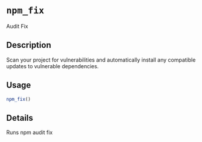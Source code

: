 # `npm_fix`

Audit Fix


## Description

Scan your project for vulnerabilities and automatically install
 any compatible updates to vulnerable dependencies.


## Usage

```r
npm_fix()
```


## Details

Runs npm audit fix


